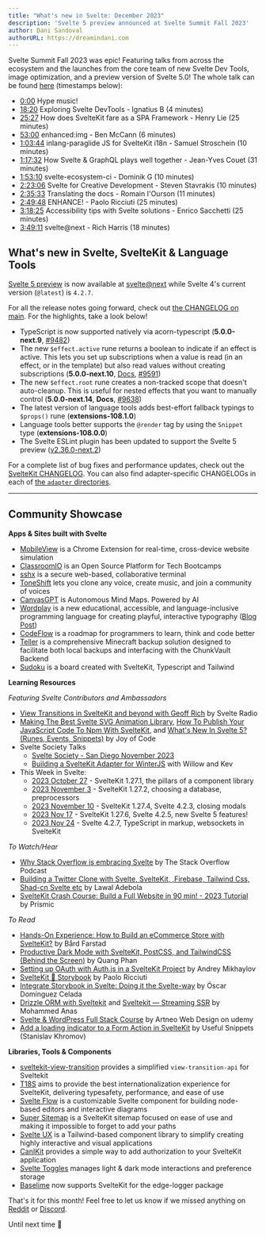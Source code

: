 ```yaml
---
title: "What's new in Svelte: December 2023"
description: 'Svelte 5 preview announced at Svelte Summit Fall 2023'
author: Dani Sandoval
authorURL: https://dreamindani.com
---
```


Svelte Summit Fall 2023 was epic! Featuring talks from across the ecosystem and the launches from the core team of new Svelte Dev Tools, image optimization, and a preview version of Svelte 5.0! The whole talk can be found [here](https://www.youtube.com/watch?v=pTgIx-ucMsY) (timestamps below):
- [0:00](https://www.youtube.com/watch?v=pTgIx-ucMsY&t=0s) Hype music!
- [18:20](https://www.youtube.com/watch?v=pTgIx-ucMsY&t=1100s) Exploring Svelte DevTools - Ignatius B (4 minutes)
- [25:27](https://www.youtube.com/watch?v=pTgIx-ucMsY&t=1527s) How does SvelteKit fare as a SPA Framework - Henry Lie (25 minutes)
- [53:00](https://www.youtube.com/watch?v=pTgIx-ucMsY&t=3180s) enhanced:img - Ben McCann (6 minutes)
- [1:03:44](https://www.youtube.com/watch?v=pTgIx-ucMsY&t=3824s) inlang-paraglide JS for SvelteKit i18n - Samuel Stroschein (10 minutes)
- [1:17:32](https://www.youtube.com/watch?v=pTgIx-ucMsY&t=4652s) How Svelte & GraphQL plays well together - Jean-Yves Couet (31 minutes)
- [1:53:10](https://www.youtube.com/watch?v=pTgIx-ucMsY&t=6790s) svelte-ecosystem-ci - Dominik G (10 minutes)
- [2:23:06](https://www.youtube.com/watch?v=pTgIx-ucMsY&t=8586s) Svelte for Creative Development - Steven Stavrakis (10 minutes)
- [2:35:33](https://www.youtube.com/watch?v=pTgIx-ucMsY&t=9333s) Translating the docs - Romain I'Ourson (11 minutes)
- [2:49:48](https://www.youtube.com/watch?v=pTgIx-ucMsY&t=10188s) ENHANCE! - Paolo Ricciuti (25 minutes)
- [3:18:25](https://www.youtube.com/watch?v=pTgIx-ucMsY&t=11905s) Accessibility tips with Svelte solutions - Enrico Sacchetti (25 minutes)
- [3:49:11](https://www.youtube.com/watch?v=pTgIx-ucMsY&t=13751s) svelte@next - Rich Harris (18 minutes)

## What's new in Svelte, SvelteKit & Language Tools

[Svelte 5 preview](https://svelte-5-preview.vercel.app/docs/introduction) is now available at [svelte@next](https://www.npmjs.com/package/svelte?activeTab=versions) while Svelte 4's current version (`@latest`) is `4.2.7`.

For all the release notes going forward, check out [the CHANGELOG on main](https://github.com/sveltejs/svelte/blob/main/packages/svelte/CHANGELOG.md). For the highlights, take a look below!

- TypeScript is now supported natively via acorn-typescript (**5.0.0-next.9**, [#9482](https://github.com/sveltejs/svelte/pull/9482))
- The new `$effect.active` rune returns a boolean to indicate if an effect is active. This lets you set up subscriptions when a value is read (in an effect, or in the template) but also read values without creating subscriptions (**5.0.0-next.10**, [Docs](https://svelte-5-preview.vercel.app/docs/runes#effect-active), [#9591](https://github.com/sveltejs/svelte/pull/9591))
- The new `$effect.root` rune creates a non-tracked scope that doesn't auto-cleanup. This is useful for nested effects that you want to manually control (**5.0.0-next.14**, **Docs**, [#9638](https://github.com/sveltejs/svelte/pull/9638))
- The latest version of language tools adds best-effort fallback typings to `$props()` rune (**extensions-108.1.0**)
- Language tools better supports the `@render` tag by using the `Snippet` type (**extensions-108.0.0**)
- The Svelte ESLint plugin has been updated to support the Svelte 5 preview ([v2.36.0-next.2](https://github.com/sveltejs/eslint-plugin-svelte/releases/tag/v2.36.0-next.2))

For a complete list of bug fixes and performance updates, check out the [SvelteKit CHANGELOG](https://github.com/sveltejs/kit/blob/master/packages/kit/CHANGELOG.md). You can also find adapter-specific CHANGELOGs in each of [the `adapter` directories](https://github.com/sveltejs/kit/tree/master/packages).

---

## Community Showcase

**Apps & Sites built with Svelte**

- [MobileView](https://mobileview.io/) is a Chrome Extension for real-time, cross-device website simulation
- [ClassroomIO](https://www.classroomio.com/) is an Open Source Platform for Tech Bootcamps
- [sshx](https://github.com/ekzhang/sshx) is a secure web-based, collaborative terminal
- [ToneShift](https://www.toneshift.cc/) lets you clone any voice, create music, and join a community of voices
- [CanvasGPT](https://www.canvasgpt.com/) is Autonomous Mind Maps. Powered by AI
- [Wordplay](https://wordplay.dev/) is a new educational, accessible, and language-inclusive programming language for creating playful, interactive typography ([Blog Post](https://medium.com/bits-and-behavior/wordplay-accessible-language-inclusive-interactive-typography-e4b9027eaf10))
- [CodeFlow](https://github.com/SikandarJODD/CodeFlow) is a roadmap for programmers to learn, think and code better
- [Teller](https://github.com/Valink-Solutions/teller) is a comprehensive Minecraft backup solution designed to facilitate both local backups and interfacing with the ChunkVault Backend
- [Sudoku](https://github.com/betofigueiredo/sudoku) is a board created with SvelteKit, Typescript and Tailwind

**Learning Resources**

_Featuring Svelte Contributors and Ambassadors_
- [View Transitions in SvelteKit and beyond with Geoff Rich](https://www.svelteradio.com/episodes/view-transitions-in-sveltekit-and-beyond-with-geoff-rich) by Svelte Radio
- [Making The Best Svelte SVG Animation Library](https://www.youtube.com/watch?v=_jWnyJRKOvU), [How To Publish Your JavaScript Code To Npm With SvelteKit](https://www.youtube.com/watch?v=Xvq8rCl1lIM), and [What's New In Svelte 5? (Runes, Events, Snippets)](https://www.youtube.com/watch?v=gGwnF-lxS_Q) by Joy of Code
- Svelte Society Talks
  - [Svelte Society - San Diego November 2023](https://www.youtube.com/watch?v=Gh4ESdKP3yQ)
  - [Building a SvelteKit Adapter for WinterJS](https://www.youtube.com/watch?v=8HaAagG6V-Q) with Willow and Kev
- This Week in Svelte:
  - [2023 October 27](https://www.youtube.com/watch?v=jCNl6dtFDn4) - SvelteKit 1.27.1, the pillars of a component library
  - [2023 November 3](https://www.youtube.com/watch?v=-cyO9xzBXtk) - SvelteKit 1.27.2, choosing a database, preprocessors
  - [2023 November 10](https://www.youtube.com/watch?v=1ZWqySQNrtQ) - SvelteKit 1.27.4, Svelte 4.2.3, closing modals
  - [2023 Nov 17](https://www.youtube.com/watch?v=9lK6VvBEtL0) - SvelteKit 1.27.6, Svelte 4.2.5, new Svelte 5 features!
  - [2023 Nov 24](https://www.youtube.com/watch?v=vofaP86-HKU) - Svelte 4.2.7, TypeScript in markup, websockets in SvelteKit

_To Watch/Hear_

- [Why Stack Overflow is embracing Svelte](https://stackoverflow.blog/2023/10/31/why-stack-overflow-is-embracing-svelte/) by The Stack Overflow Podcast
- [Building a Twitter Clone with Svelte, SvelteKit, ,Firebase, Tailwind Css, Shad-cn Svelte etc](https://www.youtube.com/watch?v=MoHtXyRI7CQ) by Lawal Adebola
- [SvelteKit Crash Course: Build a Full Website in 90 min! - 2023 Tutorial](https://www.youtube.com/watch?v=QKxJW6VVp6w) by Prismic

_To Read_

- [Hands-On Experience: How to Build an eCommerce Store with SvelteKit?](https://crystallize.com/blog/building-ecommerce-with-sveltekit) by Bård Farstad
- [Productive Dark Mode with SvelteKit, PostCSS, and TailwindCSS (Behind the Screen)](https://www.sveltevietnam.dev/en/blog/20231110-behind-the-screen-dark-mode-with-sveltekit-tailwindcss-and-postcss) by Quang Phan
- [Setting up OAuth with Auth.js in a SvelteKit Project](https://mainmatter.com/blog/2023/11/23/setting-up-oauth-with-auth-js-and-sveltekit/) by Andrey Mikhaylov
- [SvelteKit 🤝 Storybook](https://mainmatter.com/blog/2023/11/28/sveltekit-storybook/) by Paolo Ricciuti
- [Integrate Storybook in Svelte: Doing it the Svelte-way](https://mainmatter.com/blog/2023/09/18/integrate-storybook-in-svelte-doing-it-the-svelte-way/) by Óscar Domínguez Celada
- [Drizzle ORM with Sveltekit](https://medium.com/@anasmohammed361/drizzle-orm-with-sveltekit-8aecbc8cc39d) and [Sveltekit — Streaming SSR](https://medium.com/@anasmohammed361/sveltekit-streaming-ssr-40ce666daffa) by Mohammed Anas
- [Svelte & WordPress Full Stack Course](https://www.udemy.com/course/svelte-wordpress-full-stack/) by Artneo Web Design on udemy
- [Add a loading indicator to a Form Action in SvelteKit](https://snippets.khromov.se/add-a-loading-indicator-to-a-form-action-in-sveltekit/) by Useful Snippets (Stanislav Khromov)

**Libraries, Tools & Components**

- [sveltekit-view-transition](https://github.com/paoloricciuti/sveltekit-view-transition) provides a simplified `view-transition-api` for Sveltekit
- [T18S](https://t18s.sigrist.dev/) aims to provide the best internationalization experience for SvelteKit, delivering typesafety, performance, and ease of use
- [Svelte Flow](https://svelteflow.dev/) is a customizable Svelte component for building node-based editors and interactive diagrams
- [Super Sitemap](https://github.com/jasongitmail/super-sitemap) is a SvelteKit sitemap focused on ease of use and making it impossible to forget to add your paths
- [Svelte UX](https://svelte-ux.techniq.dev/) is a Tailwind-based component library to simplify creating highly interactive and visual applications
- [CanIKit](https://github.com/tombroomfield/CanIKit) provides a simple way to add authorization to your SvelteKit application
- [Svelte Toggles](https://github.com/Team-GOATS/svelte-toggles-npm-package) manages light & dark mode interactions and preference storage
- [Baselime](https://baselime.io/docs/sending-data/cloudflare/pages/sveltekit/) now supports SvelteKit for the edge-logger package

That's it for this month! Feel free to let us know if we missed anything on [Reddit](https://www.reddit.com/r/sveltejs/) or [Discord](https://discord.gg/svelte).

Until next time 👋
